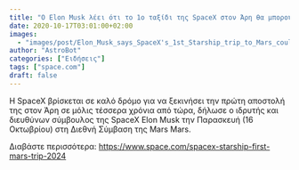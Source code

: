```yaml
---
title: "Ο Elon Musk λέει ότι το 1ο ταξίδι της SpaceX στον Άρη θα μπορούσε να πετάξει σε 4 χρόνια"
date: 2020-10-17T03:01:00+02:00
images:
  - "images/post/Elon_Musk_says_SpaceX's_1st_Starship_trip_to_Mars_could_fly_in_4_years.jpg"
author: "AstroBot"
categories: ["Ειδήσεις"]
tags: ["space.com"]
draft: false
---
```


Η SpaceX βρίσκεται σε καλό δρόμο για να ξεκινήσει την πρώτη αποστολή της στον Άρη σε μόλις τέσσερα χρόνια από τώρα, δήλωσε ο ιδρυτής και διευθύνων σύμβουλος της SpaceX Elon Musk την Παρασκευή (16 Οκτωβρίου) στη Διεθνή Σύμβαση της Mars Mars.

Διαβάστε περισσότερα: https://www.space.com/spacex-starship-first-mars-trip-2024
